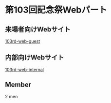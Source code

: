 # 第103回記念祭Webパート
## 来場者向けWebサイト
[103rd-web-guest](https://github.com/103rdAnnivFes-Web/103rd-web-guest)
## 内部向けWebサイト
[103rd-web-internal](https://github.com/103rdAnnivFes-Web/103rd-web-internal)

## Member
2 men
